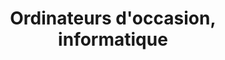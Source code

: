 ---
title: "Ordinateurs d'occasion, informatique"
url: /tarbes/ordinateurs-doccasion-informatique/
shop: ordinateur
---